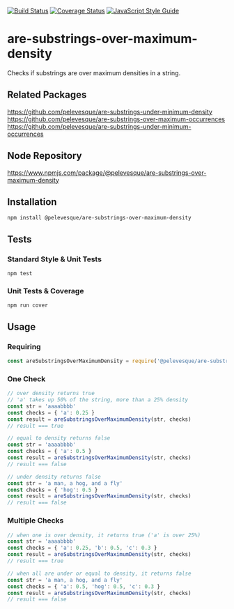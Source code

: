 [![Build Status](https://travis-ci.org/pelevesque/are-substrings-over-maximum-density.svg?branch=master)](https://travis-ci.org/pelevesque/are-substrings-over-maximum-density)
[![Coverage Status](https://coveralls.io/repos/github/pelevesque/are-substrings-over-maximum-density/badge.svg?branch=master)](https://coveralls.io/github/pelevesque/are-substrings-over-maximum-density?branch=master)
[![JavaScript Style Guide](https://img.shields.io/badge/code_style-standard-brightgreen.svg)](https://standardjs.com)

# are-substrings-over-maximum-density

Checks if substrings are over maximum densities in a string.

## Related Packages

https://github.com/pelevesque/are-substrings-under-minimum-density  
https://github.com/pelevesque/are-substrings-over-maximum-occurrences  
https://github.com/pelevesque/are-substrings-under-minimum-occurrences  

## Node Repository

https://www.npmjs.com/package/@pelevesque/are-substrings-over-maximum-density

## Installation

`npm install @pelevesque/are-substrings-over-maximum-density`

## Tests

### Standard Style & Unit Tests

`npm test`

### Unit Tests & Coverage

`npm run cover`

## Usage

### Requiring

```js
const areSubstringsOverMaximumDensity = require('@pelevesque/are-substrings-over-maximum-density')
```

### One Check

```js
// over density returns true
// 'a' takes up 50% of the string, more than a 25% density
const str = 'aaaabbbb'
const checks = { 'a': 0.25 }
const result = areSubstringsOverMaximumDensity(str, checks)
// result === true
```

```js
// equal to density returns false
const str = 'aaaabbbb'
const checks = { 'a': 0.5 }
const result = areSubstringsOverMaximumDensity(str, checks)
// result === false
```

```js
// under density returns false
const str = 'a man, a hog, and a fly'
const checks = { 'hog': 0.5 }
const result = areSubstringsOverMaximumDensity(str, checks)
// result === false
```

### Multiple Checks

```js
// when one is over density, it returns true ('a' is over 25%)
const str = 'aaaabbbb'
const checks = { 'a': 0.25, 'b': 0.5, 'c': 0.3 }
const result = areSubstringsOverMaximumDensity(str, checks)
// result === true
```

```js
// when all are under or equal to density, it returns false
const str = 'a man, a hog, and a fly'
const checks = { 'a': 0.5, 'hog': 0.5, 'c': 0.3 }
const result = areSubstringsOverMaximumDensity(str, checks)
// result === false
```
